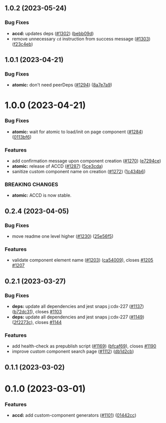 ## 1.0.2 (2023-05-24)

### Bug Fixes

- **accd:** updates deps ([#1302](https://github.com/coveo/cli/issues/1302)) ([bebb09d](https://github.com/coveo/cli/commits/bebb09dca354cb33efaceffe844706d191a400c5))
- remove unnecessary `cd` instruction from success message ([#1303](https://github.com/coveo/cli/issues/1303)) ([f23c4eb](https://github.com/coveo/cli/commits/f23c4eb2d2b3fdf0c77e22f078396b76eadd32d1))

## 1.0.1 (2023-04-21)

### Bug Fixes

- **atomic:** don't need peerDeps ([#1294](https://github.com/coveo/cli/issues/1294)) ([8a7e7a9](https://github.com/coveo/cli/commits/8a7e7a9ae60b3837d2e3820d1af824756e4db549))

# 1.0.0 (2023-04-21)

### Bug Fixes

- **atomic:** wait for atomic to load/init on page component ([#1284](https://github.com/coveo/cli/issues/1284)) ([0113bf6](https://github.com/coveo/cli/commits/0113bf6e0b11cd47e6af988afc1434ea9f95cfbc))

### Features

- add confirmation message upon component creation ([#1270](https://github.com/coveo/cli/issues/1270)) ([e7294ce](https://github.com/coveo/cli/commits/e7294ce591b4c5b62ae63c3037b4ceb8c69f2d87))
- **atomic:** release of ACCD ([#1287](https://github.com/coveo/cli/issues/1287)) ([5ce3cda](https://github.com/coveo/cli/commits/5ce3cda28a7a68ec1cef34e49f60b8f1e82da4b0))
- sanitize custom component name on creation ([#1272](https://github.com/coveo/cli/issues/1272)) ([1c434b6](https://github.com/coveo/cli/commits/1c434b6c83fe688f37ff843c90aa01e84a5a1129))

### BREAKING CHANGES

- **atomic:** ACCD is now stable.

## 0.2.4 (2023-04-05)

### Bug Fixes

- move readme one level higher ([#1230](https://github.com/coveo/cli/issues/1230)) ([25e56f5](https://github.com/coveo/cli/commits/25e56f554ba0307c643e30873328b7ab6d88f037))

### Features

- validate component element name ([#1203](https://github.com/coveo/cli/issues/1203)) ([ca54009](https://github.com/coveo/cli/commits/ca54009607fcf44fdb4087be1f8bb72e81230c40)), closes [#1205](https://github.com/coveo/cli/issues/1205) [#1207](https://github.com/coveo/cli/issues/1207)

## 0.2.1 (2023-03-27)

### Bug Fixes

- **deps:** update all dependencies and jest snaps j:cdx-227 ([#1137](https://github.com/coveo/cli/issues/1137)) ([b72dc31](https://github.com/coveo/cli/commits/b72dc314043174ef9afaadb03e066c8830d7acc1)), closes [#1103](https://github.com/coveo/cli/issues/1103)
- **deps:** update all dependencies and jest snaps j:cdx-227 ([#1149](https://github.com/coveo/cli/issues/1149)) ([2f2273c](https://github.com/coveo/cli/commits/2f2273c7d86f2a2a8414ebbdf8cddb800c888e96)), closes [#1144](https://github.com/coveo/cli/issues/1144)

### Features

- add health-check as prepublish script ([#1169](https://github.com/coveo/cli/issues/1169)) ([bfcaf69](https://github.com/coveo/cli/commits/bfcaf69497a42c10a43c2dd0435a82313d04bcbc)), closes [#1190](https://github.com/coveo/cli/issues/1190)
- improve custom component search page ([#1112](https://github.com/coveo/cli/issues/1112)) ([db1d2cb](https://github.com/coveo/cli/commits/db1d2cbf6bad6ecd3413e73d33d6ee400e5b8ade))

## 0.1.1 (2023-03-02)

# 0.1.0 (2023-03-01)

### Features

- **accd:** add custom-component generators ([#1101](https://github.com/coveo/cli/issues/1101)) ([01442cc](https://github.com/coveo/cli/commits/01442ccdb7065c1e9ca5852084f846f2814501d0))
